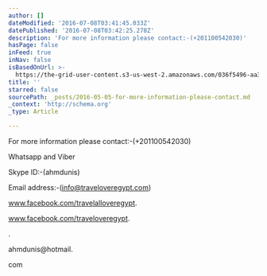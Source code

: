 ```yaml
---
author: []
dateModified: '2016-07-08T03:41:45.033Z'
datePublished: '2016-07-08T03:42:25.278Z'
description: 'For more information please contact:-(+201100542030)'
hasPage: false
inFeed: true
inNav: false
isBasedOnUrl: >-
  https://the-grid-user-content.s3-us-west-2.amazonaws.com/036f5496-aa30-42fd-a61f-d4fe6174fcfa.jpg
title: ''
starred: false
sourcePath: _posts/2016-05-05-for-more-information-please-contact.md
_context: 'http://schema.org'
_type: Article

---
```

For more information please contact:-(+201100542030)

Whatsapp and Viber

Skype ID:-(ahmdunis)

Email address:-(info@traveloveregypt.com)

www.facebook.com/travelalloveregypt.

www.facebook.com/traveloveregypt.

.

ahmdunis@hotmail.

com